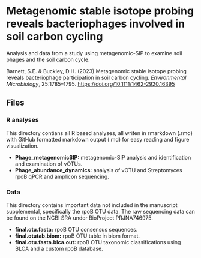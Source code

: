 # Metagenomic stable isotope probing reveals bacteriophages involved in soil carbon cycling
Analysis and data from a study using metagenomic-SIP to examine soil phages and the soil carbon cycle.

Barnett, S.E. & Buckley, D.H. (2023) Metagenomic stable isotope probing reveals bacteriophage participation in soil carbon cycling. *Environmental Microbiology*, 25:1785–1795. https://doi.org/10.1111/1462-2920.16395

## Files

### R analyses
This directory contians all R based analyses, all writen in rmarkdown (.rmd) with GitHub formatted markdown output (.md) for easy reading and figure visualization.

* **Phage_metagenomicSIP:** metagenomic-SIP analysis and identification and examination of vOTUs.
* **Phage_abundance_dynamics:** analysis of vOTU and Streptomyces rpoB qPCR and amplicon sequencing.

### Data
This directory contains important data not included in the manuscript supplemental, specifically the rpoB OTU data. The raw sequencing data can be found on the NCBI SRA under BioProject PRJNA746975.

* **final.otu.fasta:** rpoB OTU consensus sequences.
* **final.otutab.biom:** rpoB OTU table in biom format.
* **final.otu.fasta.blca.out:** rpoB OTU taxonomic classifications using BLCA and a custom rpoB database.
